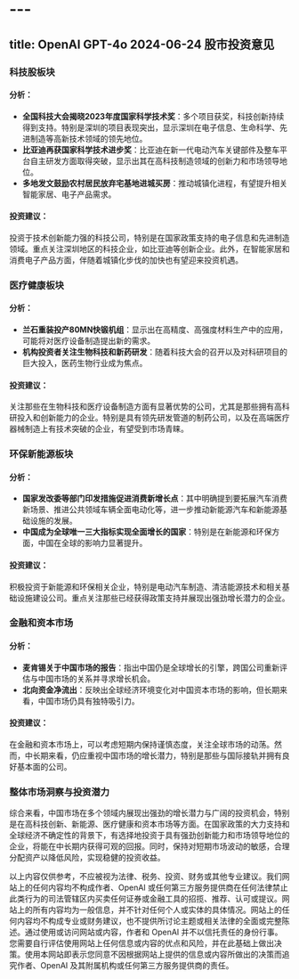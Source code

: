 # --- 
 title: OpenAI GPT-4o 2024-06-24 股市投资意见
 --- 
 
### 科技股板块

#### 分析：
- **全国科技大会揭晓2023年度国家科学技术奖**：多个项目获奖，科技创新持续得到支持。特别是深圳的项目表现突出，显示深圳在电子信息、生命科学、先进制造等高新技术领域的领先地位。
- **比亚迪再获国家科学技术进步奖**：比亚迪在新一代电动汽车关键部件及整车平台自主研发方面取得突破，显示出其在高科技制造领域的创新力和市场领导地位。
- **多地发文鼓励农村居民放弃宅基地进城买房**：推动城镇化进程，有望提升相关智能家居、电子产品需求。

#### 投资建议：
投资于技术创新能力强的科技公司，特别是在国家政策支持的电子信息和先进制造领域。重点关注深圳地区的科技企业，如比亚迪等创新企业。此外，在智能家居和消费电子产品方面，伴随着城镇化步伐的加快也有望迎来投资机遇。

### 医疗健康板块

#### 分析：
- **兰石重装投产80MN快锻机组**：显示出在高精度、高强度材料生产中的应用，可能将对医疗设备制造提出新的需求。
- **机构投资者关注生物科技和新药研发**：随着科技大会的召开以及对科研项目的巨大投入，医药生物行业成为焦点。

#### 投资建议：
关注那些在生物科技和医疗设备制造方面有显著优势的公司，尤其是那些拥有高科研投入和创新能力的企业。特别是具有领先研发管道的制药公司，以及在高端医疗器械制造上有技术突破的企业，有望受到市场青睐。

### 环保新能源板块

#### 分析：
- **国家发改委等部门印发措施促进消费新增长点**：其中明确提到要拓展汽车消费新场景、推进公共领域车辆全面电动化等，进一步推动新能源汽车和新能源基础设施的发展。
- **中国成为全球唯一三大指标实现全面增长的国家**：特别是在新能源和环保方面，中国在全球的影响力显著提升。

#### 投资建议：
积极投资于新能源和环保相关企业，特别是电动汽车制造、清洁能源技术和相关基础设施建设公司。重点关注那些已经获得政策支持并展现出强劲增长潜力的企业。

### 金融和资本市场

#### 分析：
- **麦肯锡关于中国市场的报告**：指出中国仍是全球增长的引擎，跨国公司重新评估与中国市场的关系并寻求增长机会。
- **北向资金净流出**：反映出全球经济环境变化对中国资本市场的影响，但长期来看，中国市场仍具有独特吸引力。

#### 投资建议：
在金融和资本市场上，可以考虑短期内保持谨慎态度，关注全球市场的动荡。然而，中长期来看，仍应重视中国市场的增长潜力，特别是那些与国际接轨并拥有良好基本面的公司。

### 整体市场洞察与投资潜力

综合来看，中国市场在多个领域内展现出强劲的增长潜力与广阔的投资机会，特别是在高科技创新、新能源、医疗健康和资本市场等方面。在国家政策的大力支持和全球经济不确定性的背景下，有选择地投资于具有强劲创新能力和市场领导地位的企业，将能在中长期内获得可观的回报。同时，保持对短期市场波动的敏感，合理分配资产以降低风险，实现稳健的投资收益。

 以上内容仅供参考，不应被视为法律、税务、投资、财务或其他专业建议。我们网站上的任何内容均不构成作者、OpenAI 或任何第三方服务提供商在任何法律禁止此类行为的司法管辖区内买卖任何证券或金融工具的招揽、推荐、认可或提议。网站上的所有内容均为一般信息，并不针对任何个人或实体的具体情况。网站上的任何内容均不构成专业或财务建议，也不提供所讨论主题或相关法律的全面或完整陈述。通过使用或访问网站或内容，作者和 OpenAI 并不以信托责任的身份行事。您需要自行评估使用网站上任何信息或内容的优点和风险，并在此基础上做出决策。使用本网站即表示您同意不因根据网站上提供的信息或内容所做出的决策而追究作者、OpenAI 及其附属机构或任何第三方服务提供商的责任。